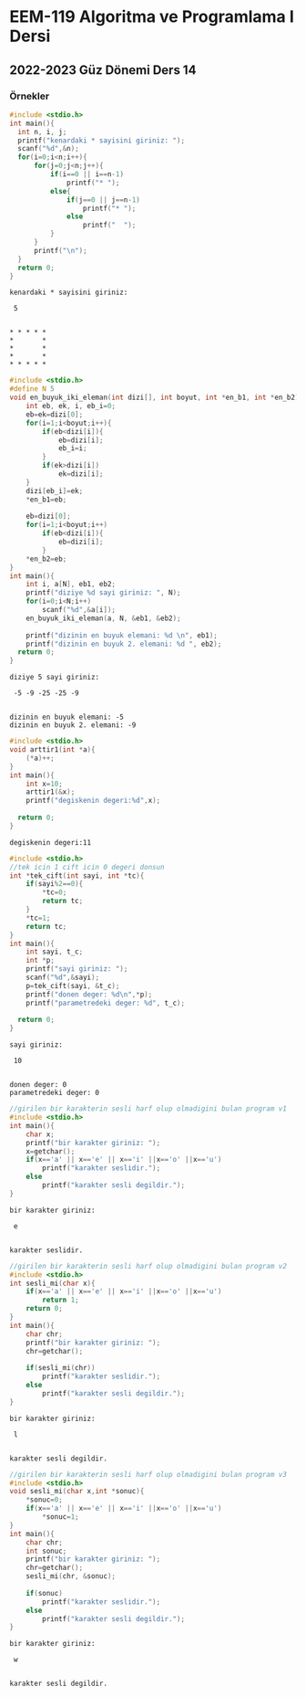 # EEM-119 Algoritma ve Programlama I Dersi

## 2022-2023 Güz Dönemi Ders 14

### Örnekler

```C
#include <stdio.h>
int main(){
  int n, i, j;
  printf("kenardaki * sayisini giriniz: ");
  scanf("%d",&n);
  for(i=0;i<n;i++){
      for(j=0;j<n;j++){
          if(i==0 || i==n-1)
              printf("* ");
          else{
              if(j==0 || j==n-1)
                  printf("* ");
              else
                  printf("  ");   
          }
      }
      printf("\n");
  } 
  return 0;
}
```

    kenardaki * sayisini giriniz: 

     5


    * * * * * 
    *       * 
    *       * 
    *       * 
    * * * * * 



```C
#include <stdio.h>
#define N 5
void en_buyuk_iki_eleman(int dizi[], int boyut, int *en_b1, int *en_b2){
    int eb, ek, i, eb_i=0;
    eb=ek=dizi[0];
    for(i=1;i<boyut;i++){
        if(eb<dizi[i]){
            eb=dizi[i];
            eb_i=i;
        }
        if(ek>dizi[i])
            ek=dizi[i];
    }
    dizi[eb_i]=ek;
    *en_b1=eb;
    
    eb=dizi[0];
    for(i=1;i<boyut;i++)
        if(eb<dizi[i]){
            eb=dizi[i];
        }
    *en_b2=eb;
}
int main(){
    int i, a[N], eb1, eb2;
    printf("diziye %d sayi giriniz: ", N);
    for(i=0;i<N;i++)
        scanf("%d",&a[i]);
    en_buyuk_iki_eleman(a, N, &eb1, &eb2);
    
    printf("dizinin en buyuk elemani: %d \n", eb1);
    printf("dizinin en buyuk 2. elemani: %d ", eb2);
  return 0;
}
```

    diziye 5 sayi giriniz: 

     -5 -9 -25 -25 -9


    dizinin en buyuk elemani: -5 
    dizinin en buyuk 2. elemani: -9 


```C
#include <stdio.h>
void arttir1(int *a){
    (*a)++;
}
int main(){
    int x=10;
    arttir1(&x);
    printf("degiskenin degeri:%d",x);
    
  return 0;
}
```

    degiskenin degeri:11


```C
#include <stdio.h>
//tek icin 1 cift icin 0 degeri donsun
int *tek_cift(int sayi, int *tc){
    if(sayi%2==0){
        *tc=0;
        return tc;
    }
    *tc=1;
    return tc; 
}
int main(){
    int sayi, t_c;
    int *p;
    printf("sayi giriniz: ");
    scanf("%d",&sayi);
    p=tek_cift(sayi, &t_c);
    printf("donen deger: %d\n",*p);
    printf("parametredeki deger: %d", t_c);
    
  return 0;
}
```

    sayi giriniz: 

     10


    donen deger: 0
    parametredeki deger: 0


```C
//girilen bir karakterin sesli harf olup olmadigini bulan program v1
#include <stdio.h>
int main(){
    char x;
    printf("bir karakter giriniz: ");
    x=getchar();
    if(x=='a' || x=='e' || x=='i' ||x=='o' ||x=='u')
        printf("karakter seslidir.");
    else
        printf("karakter sesli degildir.");  
}
```

    bir karakter giriniz: 

     e


    karakter seslidir.


```C
//girilen bir karakterin sesli harf olup olmadigini bulan program v2
#include <stdio.h>
int sesli_mi(char x){
    if(x=='a' || x=='e' || x=='i' ||x=='o' ||x=='u')
        return 1;
    return 0;
}
int main(){
    char chr;
    printf("bir karakter giriniz: ");
    chr=getchar();
    
    if(sesli_mi(chr))
        printf("karakter seslidir.");
    else
        printf("karakter sesli degildir.");  
}
```

    bir karakter giriniz: 

     l


    karakter sesli degildir.


```C
//girilen bir karakterin sesli harf olup olmadigini bulan program v3
#include <stdio.h>
void sesli_mi(char x,int *sonuc){
    *sonuc=0;
    if(x=='a' || x=='e' || x=='i' ||x=='o' ||x=='u')
        *sonuc=1;      
}
int main(){
    char chr;
    int sonuc;
    printf("bir karakter giriniz: ");
    chr=getchar();
    sesli_mi(chr, &sonuc);
    
    if(sonuc)
        printf("karakter seslidir.");
    else
        printf("karakter sesli degildir.");  
}
```

    bir karakter giriniz: 

     w


    karakter sesli degildir.
